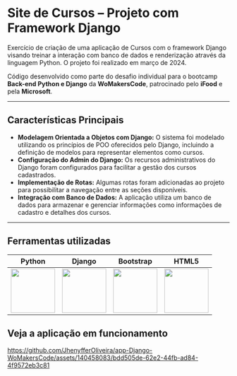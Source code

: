 ﻿# Site de Cursos – Projeto com Framework Django

Exercício de criação de uma aplicação de Cursos com o framework Django visando treinar a interação com banco de dados e renderização através da linguagem Python. O projeto foi realizado em março de 2024.

Código desenvolvido como parte do desafio individual para o bootcamp **Back-end Python e Django** da **WoMakersCode**, patrocinado pelo **iFood** e pela **Microsoft**. 

---

## Características Principais

+ **Modelagem Orientada a Objetos com Django:** O sistema foi modelado utilizando os princípios de POO oferecidos pelo Django, incluindo a definição de modelos para representar elementos como cursos.
+ **Configuração do Admin do Django:** Os recursos administrativos do Django foram configurados para facilitar a gestão dos cursos cadastrados.
+ **Implementação de Rotas:** Algumas rotas foram adicionadas ao projeto para possibilitar a navegação entre as seções disponíveis.
+ **Integração com Banco de Dados:** A aplicação utiliza um banco de dados para armazenar e gerenciar informações como informações de cadastro e detalhes dos cursos.

---

## Ferramentas utilizadas

| Python | Django |Bootstrap | HTML5 | 
| ------ | ------ |--------- | ----- | 
| <img src="https://s3.dualstack.us-east-2.amazonaws.com/pythondotorg-assets/media/files/python-logo-only.svg" width="100"> | <img src="https://static-00.iconduck.com/assets.00/django-icon-1606x2048-lwmw1z73.png" width="100"> | <img src="https://upload.wikimedia.org/wikipedia/commons/b/b2/Bootstrap_logo.svg" width="100"> | <img src="https://upload.wikimedia.org/wikipedia/commons/6/61/HTML5_logo_and_wordmark.svg" width="100"> |


## Veja a aplicação em funcionamento

https://github.com/JhenyfferOliveira/app-Django-WoMakersCode/assets/140458083/bdd505de-62e2-44fb-ad84-4f9572eb3c81
